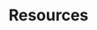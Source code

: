 ---
title: "Resources"
image: "/img/resources-hero.jpg"
pdf_guide:
  title: "DOWNLOAD OUR FREE GUIDE"
  description: "Thinking about how a 4 day week might work for your business, but no idea where to start? We’ve got you covered with our guide to getting “4 day week ready”. If you haven’t already, sign up to our mailing list below to download our free guide with everything you need to know before getting started with a trial of the 4 day week!"
  file: "/downloads/4-day-week-guide.pdf"
  button_text: "DOWNLOAD YOUR FREE GUIDE"
  bottom_text: "We highly recommend these resources for learning more about how organisations around the world have implemented a 4 day week, and transformed wellbeing and workplace performance. Of course, you are also very welcome to ask us any questions!"

partners:
  - name: "4 Day Week Global Foundation"
    logo: "/img/sussex-business-logo.svg"
    text: "advises organisations around the world on adopting a 4 day week."
    website: "https://www.4dayweek.com/"
    redirect_text: "Take a look at their Advice for employers White Paper"
    extra_link: ""
  - name: "4 Day Week Foundation UK"
    logo: "/img/sussex-business-logo.svg"
    text: "has lots of helpful advice:"
    website: "https://www.4dayweek.co.uk/"
    redirect_text: "see in particular their FAQs"
    extra_link: "https://www.4dayweek.co.uk/faqs"
---